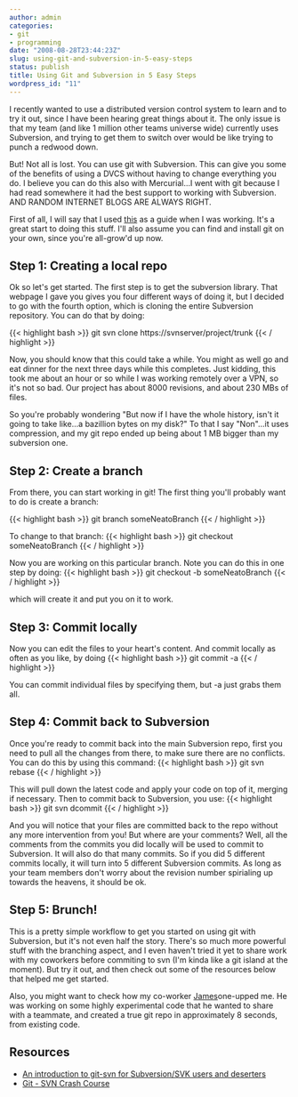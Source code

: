 ```yaml
---
author: admin
categories:
- git
- programming
date: "2008-08-28T23:44:23Z"
slug: using-git-and-subversion-in-5-easy-steps
status: publish
title: Using Git and Subversion in 5 Easy Steps
wordpress_id: "11"
---
```


I recently wanted to use a distributed version control system to
learn and to try it out, since I have been hearing great things
about it. The only issue is that my team (and like 1 million other
teams universe wide) currently uses Subversion, and trying to get
them to switch over would be like trying to punch a redwood down.

But! Not all is lost. You can use git with Subversion. This can
give you some of the benefits of using a DVCS without having to
change everything you do. I believe you can do this also with
Mercurial...I went with git because I had read somewhere it had the
best support to working with Subversion. AND RANDOM INTERNET BLOGS
ARE ALWAYS RIGHT.

First of all, I will say that I used
[this](http://utsl.gen.nz/talks/git-svn/intro.html) as a guide when
I was working. It's a great start to doing this stuff. I'll also
assume you can find and install git on your own, since you're
all-grow'd up now.

## Step 1: Creating a local repo

Ok so let's get started. The first step is to get the subversion
library. That webpage I gave you gives you four different ways of
doing it, but I decided to go with the fourth option, which is
cloning the entire Subversion repository. You can do that by
doing:

{{< highlight bash >}}
    git svn clone https://svnserver/project/trunk
{{< / highlight >}}


Now, you should know that this could take a while. You might as
well go and eat dinner for the next three days while this
completes. Just kidding, this took me about an hour or so while I
was working remotely over a VPN, so it's not so bad. Our project
has about 8000 revisions, and about 230 MBs of files.

So you're probably wondering "But now if I have the whole history, isn't it
going to take like...a bazillion bytes on my disk?" To that I say
"Non"...it uses compression, and my git repo ended up being about 1
MB bigger than my subversion one.
## Step 2: Create a branch

From there, you can start working in git! The first thing you'll
probably want to do is create a branch:

{{< highlight bash >}}
    git branch someNeatoBranch
{{< / highlight >}}


To change to that branch:
{{< highlight bash >}}
    git checkout someNeatoBranch
{{< / highlight >}}

Now you are working on this particular branch. Note you can do this
in one step by doing:
{{< highlight bash >}}
    git checkout -b someNeatoBranch
{{< / highlight >}}

which will create it and put you on it to work.
## Step 3: Commit locally

Now you can edit the files to your heart's content. And commit
locally as often as you like, by doing
{{< highlight bash >}}
    git commit -a
{{< / highlight >}}

You can commit individual files by specifying them, but -a just
grabs them all.
## Step 4: Commit back to Subversion

Once you're ready to commit back into the main Subversion repo,
first you need to pull all the changes from there, to make sure
there are no conflicts. You can do this by using this command:
{{< highlight bash >}}
    git svn rebase
{{< / highlight >}}

This will pull down the latest code and apply your code on top of
it, merging if necessary. Then to commit back to Subversion, you
use:
{{< highlight bash >}}
    git svn dcommit
{{< / highlight >}}

And you will notice that your files are committed back to the repo
without any more intervention from you! But where are your
comments? Well, all the comments from the commits you did locally
will be used to commit to Subversion. It will also do that many
commits. So if you did 5 different commits locally, it will turn
into 5 different Subversion commits. As long as your team members
don't worry about the revision number spirialing up towards the
heavens, it should be ok.
## Step 5: Brunch!

This is a pretty simple workflow to get you started on using git
with Subversion, but it's not even half the story. There's so much
more powerful stuff with the branching aspect, and I even haven't
tried it yet to share work with my coworkers before commiting to
svn (I'm kinda like a git island at the moment). But try it out,
and then check out some of the resources below that helped me get
started.

Also, you might want to check how my co-worker
[James](http://jlorenzen.blogspot.com/2008/08/me-lovin-git.html)one-upped
me. He was working on some highly experimental code that he wanted
to share with a teammate, and created a true git repo in
approximately 8 seconds, from existing code.

## **Resources**

-   [An introduction to git-svn for Subversion/SVK users and deserters](http://utsl.gen.nz/talks/git-svn/intro.html)
-   [Git - SVN Crash Course](http://git.or.cz/course/svn.html)



